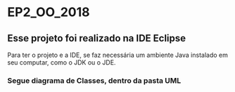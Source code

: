 # EP2_OO_2018
## Esse projeto foi realizado na IDE Eclipse

Para ter o projeto e a IDE, se faz necessária um ambiente Java instalado em seu computar, como o JDK ou o JDE.

### Segue diagrama de Classes, dentro da pasta UML